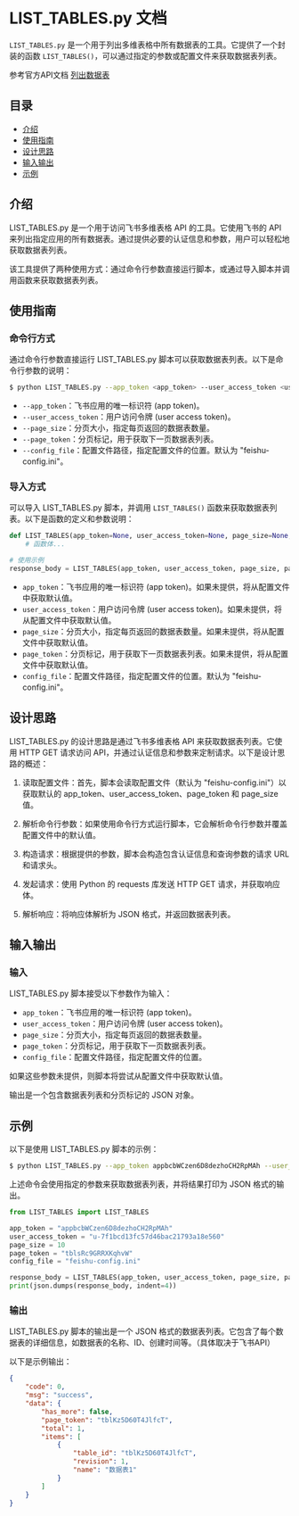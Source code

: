 # LIST_TABLES.py 文档

`LIST_TABLES.py` 是一个用于列出多维表格中所有数据表的工具。它提供了一个封装的函数 `LIST_TABLES()`，可以通过指定的参数或配置文件来获取数据表列表。

参考官方API文档 [列出数据表](https://open.feishu.cn/document/server-docs/docs/bitable-v1/app-table/list#9dab04c2)


## 目录

- [介绍](#介绍)
- [使用指南](#使用指南)
- [设计思路](#设计思路)
- [输入输出](#输入输出)
- [示例](#示例)

## 介绍

LIST_TABLES.py 是一个用于访问飞书多维表格 API 的工具。它使用飞书的 API 来列出指定应用的所有数据表。通过提供必要的认证信息和参数，用户可以轻松地获取数据表列表。

该工具提供了两种使用方式：通过命令行参数直接运行脚本，或通过导入脚本并调用函数来获取数据表列表。

## 使用指南

### 命令行方式

通过命令行参数直接运行 LIST_TABLES.py 脚本可以获取数据表列表。以下是命令行参数的说明：

```bash
$ python LIST_TABLES.py --app_token <app_token> --user_access_token <user_access_token> --page_size <page_size> --page_token <page_token> --config_file <config_file_path>
```

- `--app_token`：飞书应用的唯一标识符 (app token)。
- `--user_access_token`：用户访问令牌 (user access token)。
- `--page_size`：分页大小，指定每页返回的数据表数量。
- `--page_token`：分页标记，用于获取下一页数据表列表。
- `--config_file`：配置文件路径，指定配置文件的位置。默认为 "feishu-config.ini"。

### 导入方式

可以导入 LIST_TABLES.py 脚本，并调用 `LIST_TABLES()` 函数来获取数据表列表。以下是函数的定义和参数说明：

```python
def LIST_TABLES(app_token=None, user_access_token=None, page_size=None, page_token=None, config_file=None):
    # 函数体...

# 使用示例
response_body = LIST_TABLES(app_token, user_access_token, page_size, page_token, config_file)
```

- `app_token`：飞书应用的唯一标识符 (app token)。如果未提供，将从配置文件中获取默认值。
- `user_access_token`：用户访问令牌 (user access token)。如果未提供，将从配置文件中获取默认值。
- `page_size`：分页大小，指定每页返回的数据表数量。如果未提供，将从配置文件中获取默认值。
- `page_token`：分页标记，用于获取下一页数据表列表。如果未提供，将从配置文件中获取默认值。
- `config_file`：配置文件路径，指定配置文件的位置。默认为 "feishu-config.ini"。

## 设计思路

LIST_TABLES.py 的设计思路是通过飞书多维表格 API 来获取数据表列表。它使用 HTTP GET 请求访问 API，并通过认证信息和参数来定制请求。以下是设计思路的概述：

1. 读取配置文件：首先，脚本会读取配置文件（默认为 "feishu-config.ini"）以获取默认的 app_token、user_access_token、page_token 和 page_size 值。

2. 解析命令行参数：如果使用命令行方式运行脚本，它会解析命令行参数并覆盖配置文件中的默认值。

3. 构造请求：根据提供的参数，脚本会构造包含认证信息和查询参数的请求 URL 和请求头。

4. 发起请求：使用 Python 的 requests 库发送 HTTP GET 请求，并获取响应体。

5. 解析响应：将响应体解析为 JSON 格式，并返回数据表列表。

## 输入输出

### 输入

LIST_TABLES.py 脚本接受以下参数作为输入：

- `app_token`：飞书应用的唯一标识符 (app token)。
- `user_access_token`：用户访问令牌 (user access token)。
- `page_size`：分页大小，指定每页返回的数据表数量。
- `page_token`：分页标记，用于获取下一页数据表列表。
- `config_file`：配置文件路径，指定配置文件的位置。

如果这些参数未提供，则脚本将尝试从配置文件中获取默认值。

输出是一个包含数据表列表和分页标记的 JSON 对象。

## 示例

以下是使用 LIST_TABLES.py 脚本的示例：

```bash
$ python LIST_TABLES.py --app_token appbcbWCzen6D8dezhoCH2RpMAh --user_access_token u-7f1bcd13fc57d46bac21793a18e560 --page_size 10 --page_token tblsRc9GRRXKqhvW --config_file feishu-config.ini
```

上述命令会使用指定的参数来获取数据表列表，并将结果打印为 JSON 格式的输出。

```python
from LIST_TABLES import LIST_TABLES

app_token = "appbcbWCzen6D8dezhoCH2RpMAh"
user_access_token = "u-7f1bcd13fc57d46bac21793a18e560"
page_size = 10
page_token = "tblsRc9GRRXKqhvW"
config_file = "feishu-config.ini"

response_body = LIST_TABLES(app_token, user_access_token, page_size, page_token, config_file)
print(json.dumps(response_body, indent=4))
```

### 输出

LIST_TABLES.py 脚本的输出是一个 JSON 格式的数据表列表。它包含了每个数据表的详细信息，如数据表的名称、ID、创建时间等。（具体取决于飞书API）

以下是示例输出：

```json
{
    "code": 0,
    "msg": "success",
    "data": {
        "has_more": false,
        "page_token": "tblKz5D60T4JlfcT",
        "total": 1,
        "items": [
            {
                "table_id": "tblKz5D60T4JlfcT",
                "revision": 1,
                "name": "数据表1"
            }
        ]
    }
}
```